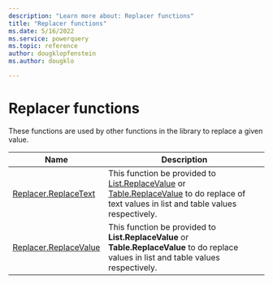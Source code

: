 ```yaml
---
description: "Learn more about: Replacer functions"
title: "Replacer functions"
ms.date: 5/16/2022
ms.service: powerquery
ms.topic: reference
author: dougklopfenstein
ms.author: dougklo

---
```

# Replacer functions

These functions are used by other functions in the library to replace a given value.  

|Name|Description|
|------------|---------------|
|[Replacer.ReplaceText](replacer-replacetext.md)|This function be provided to [List.ReplaceValue](list-replacevalue.md) or [Table.ReplaceValue](table-replacevalue.md) to do replace of text values in list and table values respectively.|
|[Replacer.ReplaceValue](replacer-replacevalue.md)|This function be provided to **List.ReplaceValue** or **Table.ReplaceValue** to do replace values in list and table values respectively.|
